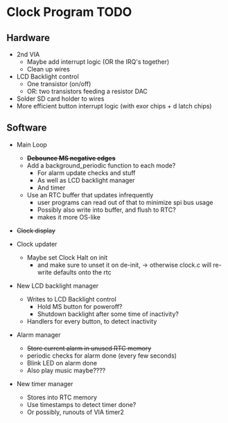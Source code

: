 # Clock Program TODO

## Hardware
  * 2nd VIA
    - Maybe add interrupt logic (OR the IRQ's together)
    - Clean up wires
  * LCD Backlight control
    - One transistor (on/off)
    - OR: two transistors feeding a resistor DAC
  * Solder SD card holder to wires
  * More efficient button interrupt logic (with exor chips + d latch chips)

## Software
  * Main Loop
    - ~~**Debounce MS negative edges**~~
    - Add a background_periodic function to each mode?
      * For alarm update checks and stuff
      * As well as LCD backlight manager
      * And timer
    - Use an RTC buffer that updates infrequently
      * user programs can read out of that to minimize spi bus usage
      * Possibly also write into buffer, and flush to RTC?
      * makes it more OS-like


  * ~~Clock display~~

  * Clock updater
    - Maybe set Clock Halt on init
      * and make sure to unset it on de-init,
        -> otherwise clock.c will re-write defaults onto the rtc

  * New LCD backlight manager
    - Writes to LCD Backlight control
      * Hold MS button for poweroff?
      * Shutdown backlight after some time of inactivity?
    - Handlers for every button, to detect inactivity

  * Alarm manager
    - ~~Store current alarm in unused RTC memory~~
    - periodic checks for alarm done (every few seconds)
    - Blink LED on alarm done
    - Also play music maybe????

  * New timer manager
    - Stores into RTC memory
    - Use timestamps to detect timer done?
    - Or possibly, runouts of VIA timer2
